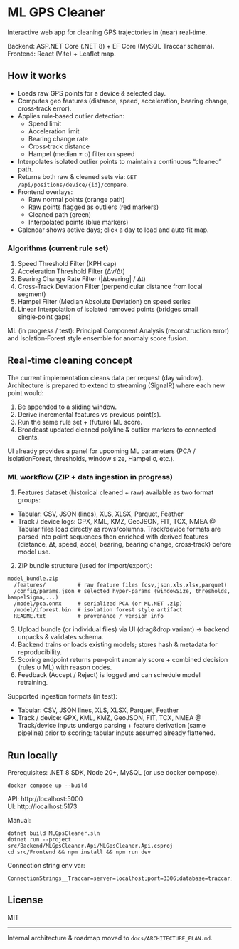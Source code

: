 # ML GPS Cleaner

Interactive web app for cleaning GPS trajectories in (near) real‑time.

Backend: ASP.NET Core (.NET 8) + EF Core (MySQL Traccar schema).  
Frontend: React (Vite) + Leaflet map.

## How it works
* Loads raw GPS points for a device & selected day.
* Computes geo features (distance, speed, acceleration, bearing change, cross‑track error).
* Applies rule‑based outlier detection:
  - Speed limit
  - Acceleration limit
  - Bearing change rate
  - Cross‑track distance
  - Hampel (median ± σ) filter on speed
* Interpolates isolated outlier points to maintain a continuous “cleaned” path.
* Returns both raw & cleaned sets via: `GET /api/positions/device/{id}/compare`.
* Frontend overlays:
  - Raw normal points (orange path)
  - Raw points flagged as outliers (red markers)
  - Cleaned path (green)
  - Interpolated points (blue markers)
* Calendar shows active days; click a day to load and auto‑fit map.

### Algorithms (current rule set)
1. Speed Threshold Filter (KPH cap)
2. Acceleration Threshold Filter (Δv/Δt)
3. Bearing Change Rate Filter (|Δbearing| / Δt)
4. Cross‑Track Deviation Filter (perpendicular distance from local segment)
5. Hampel Filter (Median Absolute Deviation) on speed series
6. Linear Interpolation of isolated removed points (bridges small single‑point gaps)

ML (in progress / test): Principal Component Analysis (reconstruction error) and Isolation‑Forest style ensemble for anomaly score fusion.

## Real‑time cleaning concept
The current implementation cleans data per request (day window). Architecture is prepared to extend to streaming (SignalR) where each new point would:
1. Be appended to a sliding window.
2. Derive incremental features vs previous point(s).
3. Run the same rule set + (future) ML score.
4. Broadcast updated cleaned polyline & outlier markers to connected clients.

UI already provides a panel for upcoming ML parameters (PCA / IsolationForest, thresholds, window size, Hampel σ, etc.).

### ML workflow (ZIP + data ingestion in progress)
1. Features dataset (historical cleaned + raw) available as two format groups:
  - Tabular: CSV, JSON (lines), XLS, XLSX, Parquet, Feather
  - Track / device logs: GPX, KML, KMZ, GeoJSON, FIT, TCX, NMEA
  @ Tabular files load directly as rows/columns. Track/device formats are parsed into point sequences then enriched with derived features (distance, Δt, speed, accel, bearing, bearing change, cross‑track) before model use.
2. ZIP bundle structure (used for import/export):
```
model_bundle.zip
  /features/          # raw feature files (csv,json,xls,xlsx,parquet)
  /config/params.json # selected hyper‑params (windowSize, thresholds, hampelSigma,...)
  /model/pca.onnx     # serialized PCA (or ML.NET .zip)
  /model/iforest.bin  # isolation forest style artifact
  README.txt          # provenance / version info
```
3. Upload bundle (or individual files) via UI (drag&drop variant) -> backend unpacks & validates schema.
4. Backend trains or loads existing models; stores hash & metadata for reproducibility.
5. Scoring endpoint returns per‑point anomaly score + combined decision (rules ∪ ML) with reason codes.
6. Feedback (Accept / Reject) is logged and can schedule model retraining.

Supported ingestion formats (in test):
 - Tabular: CSV, JSON lines, XLS, XLSX, Parquet, Feather
 - Track / device: GPX, KML, KMZ, GeoJSON, FIT, TCX, NMEA
@ Track/device inputs undergo parsing + feature derivation (same pipeline) prior to scoring; tabular inputs assumed already flattened.

## Run locally
Prerequisites: .NET 8 SDK, Node 20+, MySQL (or use docker compose).

```
docker compose up --build
```
API: http://localhost:5000  
UI: http://localhost:5173

Manual:
```
dotnet build MLGpsCleaner.sln
dotnet run --project src/Backend/MLGpsCleaner.Api/MLGpsCleaner.Api.csproj
cd src/Frontend && npm install && npm run dev
```

Connection string env var:
```
ConnectionStrings__Traccar=server=localhost;port=3306;database=traccar;user=root;password=;TreatTinyAsBoolean=false
```

## License
MIT

---
Internal architecture & roadmap moved to `docs/ARCHITECTURE_PLAN.md`.
